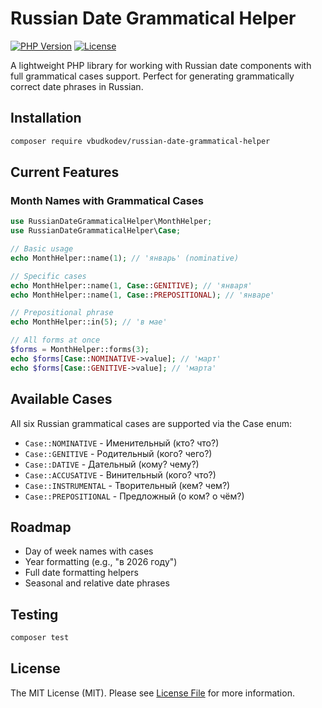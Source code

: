 # Russian Date Grammatical Helper

[![PHP Version](https://img.shields.io/badge/php-%3E%3D8.1-8892BF.svg)](https://www.php.net/)
[![License](https://img.shields.io/badge/license-MIT-blue.svg)](LICENSE)

A lightweight PHP library for working with Russian date components with full grammatical cases support. Perfect for generating grammatically correct date phrases in Russian.

## Installation

```bash
composer require vbudkodev/russian-date-grammatical-helper
```

## Current Features

### Month Names with Grammatical Cases
```php
use RussianDateGrammaticalHelper\MonthHelper;
use RussianDateGrammaticalHelper\Case;

// Basic usage
echo MonthHelper::name(1); // 'январь' (nominative)

// Specific cases
echo MonthHelper::name(1, Case::GENITIVE); // 'января'
echo MonthHelper::name(1, Case::PREPOSITIONAL); // 'январе'

// Prepositional phrase
echo MonthHelper::in(5); // 'в мае'

// All forms at once
$forms = MonthHelper::forms(3);
echo $forms[Case::NOMINATIVE->value]; // 'март'
echo $forms[Case::GENITIVE->value]; // 'марта'
```

## Available Cases

All six Russian grammatical cases are supported via the Case enum:

- ``Case::NOMINATIVE`` - Именительный (кто? что?)
- ``Case::GENITIVE`` - Родительный (кого? чего?)
- ``Case::DATIVE`` - Дательный (кому? чему?)
- ``Case::ACCUSATIVE`` - Винительный (кого? что?)
- ``Case::INSTRUMENTAL`` - Творительный (кем? чем?)
- ``Case::PREPOSITIONAL`` - Предложный (о ком? о чём?)

## Roadmap

- Day of week names with cases
- Year formatting (e.g., "в 2026 году")
- Full date formatting helpers
- Seasonal and relative date phrases

## Testing

```bash
composer test
```

## License

The MIT License (MIT). Please see [License File](LICENSE.md) for more information.